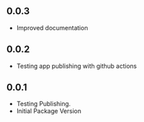 ## 0.0.3

* Improved documentation

## 0.0.2

* Testing app publishing with github actions

## 0.0.1

* Testing Publishing.
* Initial Package Version
